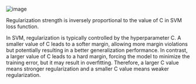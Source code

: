![image](https://user-images.githubusercontent.com/89120960/232328743-0029d5ee-9674-4149-a81e-8f6af90092a9.png)


<p>
  Regularization strength is inversely proportional to the value of C in SVM loss function. 

In SVM, regularization is typically controlled by the hyperparameter C. A smaller value of C leads to a softer margin, allowing more margin violations but potentially resulting in a better generalization performance. In contrast, a larger value of C leads to a hard margin, forcing the model to minimize the training error, but it may result in overfitting. Therefore, a larger C value means stronger regularization and a smaller C value means weaker regularization.
</p>
